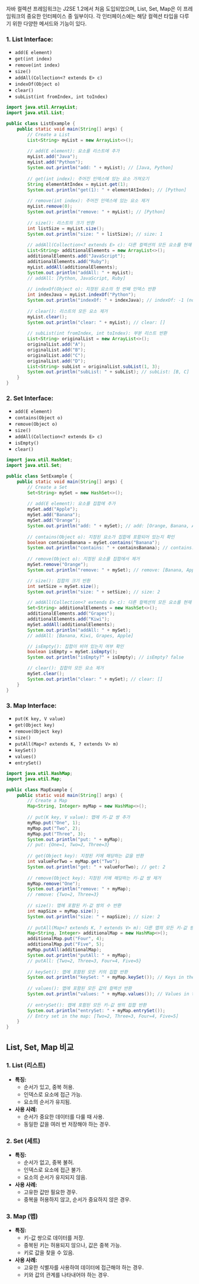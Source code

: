 자바 컬렉션 프레임워크는 J2SE 1.2에서 처음 도입되었으며, List, Set, Map은 이 프레임워크의 중요한 인터페이스 중 일부이다. 각 인터페이스에는 해당 컬렉션 타입을 다루기 위한 다양한 메서드와 기능이 있다. 
### 1. List Interface:

- `add(E element)`
- `get(int index)`
- `remove(int index)`
- `size()`
- `addAll(Collection<? extends E> c)`
- `indexOf(Object o)`
- `clear()`
- `subList(int fromIndex, int toIndex)`
```java
import java.util.ArrayList;
import java.util.List;

public class ListExample {
    public static void main(String[] args) {
        // Create a List
        List<String> myList = new ArrayList<>();
        
        // add(E element): 요소를 리스트에 추가
        myList.add("Java");
        myList.add("Python");
        System.out.println("add: " + myList); // [Java, Python]
        
        // get(int index): 주어진 인덱스에 있는 요소 가져오기
        String elementAtIndex = myList.get(1);
        System.out.println("get(1): " + elementAtIndex); // [Python]
        
        // remove(int index): 주어진 인덱스에 있는 요소 제거
        myList.remove(0);
        System.out.println("remove: " + myList); // [Python]
        
        // size(): 리스트의 크기 반환
        int listSize = myList.size();
        System.out.println("size: " + listSize); // size: 1
        
        // addAll(Collection<? extends E> c): 다른 컬렉션의 모든 요소를 현재 리스트에 추가
        List<String> additionalElements = new ArrayList<>();
        additionalElements.add("JavaScript");
        additionalElements.add("Ruby");
        myList.addAll(additionalElements);
        System.out.println("addAll: " + myList);
        // addAll: [Python, JavaScript, Ruby]
        
        // indexOf(Object o): 지정된 요소의 첫 번째 인덱스 반환
        int indexJava = myList.indexOf("Python");
        System.out.println("indexOf: " + indexJava); // indexOf: -1 (not found)
        
        // clear(): 리스트의 모든 요소 제거
        myList.clear();
        System.out.println("clear: " + myList); // clear: []
        
        // subList(int fromIndex, int toIndex): 부분 리스트 반환
        List<String> originalList = new ArrayList<>();
        originalList.add("A");
        originalList.add("B");
        originalList.add("C");
        originalList.add("D");
        List<String> subList = originalList.subList(1, 3);
        System.out.println("subList: " + subList); // subList: [B, C]
    }
}
```

### 2. Set Interface:

- `add(E element)`
- `contains(Object o)`
- `remove(Object o)`
- `size()`
- `addAll(Collection<? extends E> c)`
- `isEmpty()`
- `clear()`
```java
import java.util.HashSet;
import java.util.Set;

public class SetExample {
    public static void main(String[] args) {
        // Create a Set
        Set<String> mySet = new HashSet<>();
        
        // add(E element): 요소를 집합에 추가
        mySet.add("Apple");
        mySet.add("Banana");
        mySet.add("Orange");
        System.out.println("add: " + mySet); // add: [Orange, Banana, Apple]
        
        // contains(Object o): 지정된 요소가 집합에 포함되어 있는지 확인
        boolean containsBanana = mySet.contains("Banana");
        System.out.println("contains: " + containsBanana); // contains: true
        
        // remove(Object o): 지정된 요소를 집합에서 제거
        mySet.remove("Orange");
        System.out.println("remove: " + mySet); // remove: [Banana, Apple]

        // size(): 집합의 크기 반환
        int setSize = mySet.size();
        System.out.println("size: " + setSize); // size: 2

        // addAll(Collection<? extends E> c): 다른 컬렉션의 모든 요소를 현재 집합에 추가
        Set<String> additionalElements = new HashSet<>();
        additionalElements.add("Grapes");
        additionalElements.add("Kiwi");
        mySet.addAll(additionalElements);
        System.out.println("addAll: " + mySet);
        // addAll: [Banana, Kiwi, Grapes, Apple]

        // isEmpty(): 집합이 비어 있는지 여부 확인
        boolean isEmpty = mySet.isEmpty();
        System.out.println("isEmpty?" + isEmpty); // isEmpty? false

        // clear(): 집합의 모든 요소 제거
        mySet.clear();
        System.out.println("clear: " + mySet); // clear: []
    }
}
```
### 3. Map Interface:

- `put(K key, V value)`
- `get(Object key)`
- `remove(Object key)`
- `size()`
- `putAll(Map<? extends K, ? extends V> m)`
- `keySet()`
- `values()`
- `entrySet()`
```java
import java.util.HashMap;
import java.util.Map;

public class MapExample {
    public static void main(String[] args) {
        // Create a Map
        Map<String, Integer> myMap = new HashMap<>();
        
        // put(K key, V value): 맵에 키-값 쌍 추가
        myMap.put("One", 1);
        myMap.put("Two", 2);
        myMap.put("Three", 3);
        System.out.println("put: " + myMap);
        // put: {One=1, Two=2, Three=3}
        
        // get(Object key): 지정된 키에 해당하는 값을 반환
        int valueForTwo = myMap.get("Two");
        System.out.println("get: " + valueForTwo); // get: 2
        
        // remove(Object key): 지정된 키에 해당하는 키-값 쌍 제거
        myMap.remove("One");
        System.out.println("remove: " + myMap);
        // remove: {Two=2, Three=3}
        
        // size(): 맵에 포함된 키-값 쌍의 수 반환
        int mapSize = myMap.size();
        System.out.println("size: " + mapSize); // size: 2
        
        // putAll(Map<? extends K, ? extends V> m): 다른 맵의 모든 키-값 쌍을 현재 맵에 추가
        Map<String, Integer> additionalMap = new HashMap<>();
        additionalMap.put("Four", 4);
        additionalMap.put("Five", 5);
        myMap.putAll(additionalMap);
        System.out.println("putAll: " + myMap);
        // putAll: {Two=2, Three=3, Four=4, Five=5}
        
        // keySet(): 맵에 포함된 모든 키의 집합 반환
        System.out.println("keySet: " + myMap.keySet()); // Keys in the map: [Two, Three, Four, Five]
        
        // values(): 맵에 포함된 모든 값의 컬렉션 반환
        System.out.println("values: " + myMap.values()); // Values in the map: [2, 3, 4, 5]
        
        // entrySet(): 맵에 포함된 모든 키-값 쌍의 집합 반환
        System.out.println("entrySet: " + myMap.entrySet());
        // Entry set in the map: [Two=2, Three=3, Four=4, Five=5]
    }
}

```

## List, Set, Map 비교 

### 1. List (리스트)

- **특징:**
    - 순서가 있고, 중복 허용.
    - 인덱스로 요소에 접근 가능.
    - 요소의 순서가 유지됨.
- **사용 사례:**
    - 순서가 중요한 데이터를 다룰 때 사용.
    - 동일한 값을 여러 번 저장해야 하는 경우.

### 2. Set (세트)

- **특징:**
    - 순서가 없고, 중복 불허.
    - 인덱스로 요소에 접근 불가.
    - 요소의 순서가 유지되지 않음.
- **사용 사례:**
    - 고유한 값만 필요한 경우.
    - 중복을 허용하지 않고, 순서가 중요하지 않은 경우.

### 3. Map (맵)

- **특징:**
    - 키-값 쌍으로 데이터를 저장.
    - 중복된 키는 허용되지 않으나, 값은 중복 가능.
    - 키로 값을 찾을 수 있음.
- **사용 사례:**
    - 고유한 식별자를 사용하여 데이터에 접근해야 하는 경우.
    - 키와 값의 관계를 나타내어야 하는 경우.
